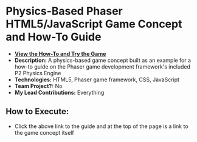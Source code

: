 # Physics-Based Phaser HTML5/JavaScript Game Concept and How-To Guide

- **[View the How-To and Try the Game](http://charlesmjenkins.com/physics-game/how-to.html)** 
- **Description:** A physics-based game concept built as an example for a how-to guide on the Phaser game development framework's included P2 Physics Engine
- **Technologies:** HTML5, Phaser game framework, CSS, JavaScript
- **Team Project?:** No
- **My Lead Contributions:** Everything

## How to Execute:
- Click the above link to the guide and at the top of the page is a link to the game concept itself